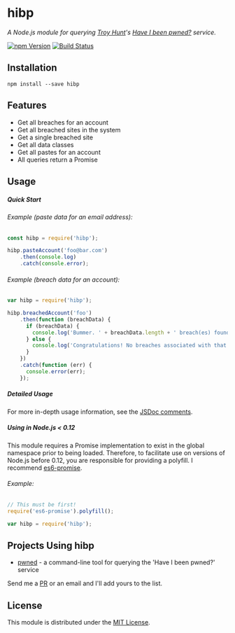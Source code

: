 # hibp

*A Node.js module for querying [Troy Hunt](http://www.troyhunt.com/)'s
[Have I been pwned?](https://haveibeenpwned.com/) service.*

[![npm Version][npm-image]][npm-url]
[![Build Status][travis-image]][travis-url]

## Installation

```shell
npm install --save hibp
```

## Features

* Get all breaches for an account
* Get all breached sites in the system
* Get a single breached site
* Get all data classes
* Get all pastes for an account
* All queries return a Promise

## Usage

##### Quick Start

###### Example (paste data for an email address):

```javascript
const hibp = require('hibp');

hibp.pasteAccount('foo@bar.com')
    .then(console.log)
    .catch(console.error);
```

###### Example (breach data for an account):

```javascript
var hibp = require('hibp');

hibp.breachedAccount('foo')
    .then(function (breachData) {
      if (breachData) {
        console.log('Bummer. ' + breachData.length + ' breach(es) found.');
      } else {
        console.log('Congratulations! No breaches associated with that account.');
      }
    })
    .catch(function (err) {
      console.error(err);
    });
```

##### Detailed Usage

For more in-depth usage information, see the [JSDoc comments](JSDOC.md).

##### Using in Node.js < 0.12

This module requires a Promise implementation to exist in the global namespace
prior to being loaded. Therefore, to facilitate use on versions of Node.js
before 0.12, you are responsible for providing a polyfill. I recommend
[es6-promise](https://github.com/stefanpenner/es6-promise).

###### Example:

```javascript
// This must be first!
require('es6-promise').polyfill();

var hibp = require('hibp');
```

## Projects Using hibp

* [pwned](https://github.com/wKovacs64/pwned) - a command-line tool for querying the 'Have I been pwned?' service

Send me a [PR](https://github.com/wKovacs64/hibp/pulls) or an email and I'll add yours to the list.

## License

This module is distributed under the [MIT License](LICENSE.txt).

[npm-image]: https://img.shields.io/npm/v/hibp.svg?style=flat-square
[npm-url]: https://www.npmjs.com/package/hibp
[travis-image]: https://img.shields.io/travis/wKovacs64/hibp.svg?style=flat-square
[travis-url]: https://travis-ci.org/wKovacs64/hibp
